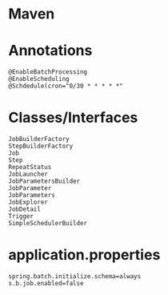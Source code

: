 # Maven

# Annotations
    @EnableBatchProcessing
    @EnableScheduling
    @Schdedule(cron="0/30 * * * * *"


# Classes/Interfaces
    JobBuilderFactory
    StepBuilderFactory
    Job
    Step
    RepeatStatus
    JobLauncher
    JobParametersBuilder
    JobParameter
    JobParameters
    JobExplorer
    JobDetail
    Trigger
    SimpleSchedulerBuilder




# application.properties
    spring.batch.initialize.schema=always
    s.b.job.enabled=false

